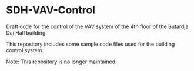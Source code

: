# SDH-VAV-Control
Draft code for the control of the VAV system of the 4th floor of the Sutardja Dai Hall building.

This repository includes some sample code files used for the building control system.

Note: This repository is no longer maintained.
